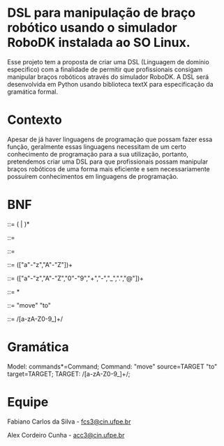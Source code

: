 # DSL para manipulação de braço robótico usando o simulador RoboDK instalada ao SO Linux.

Esse projeto tem a proposta de criar uma DSL (Linguagem de domínio especifico) com a finalidade de permitir que profissionais consigam manipular braços robóticos através do simulador RoboDK. A DSL será desenvolvida em Python usando biblioteca textX para especificação da gramática formal.

 # Contexto

Apesar de já haver linguagens de programação que possam fazer essa função, geralmente essas linguagens necessitam de um certo conhecimento de programação para a sua utilização, portanto, pretendemos criar uma DSL para que profissionais possam manipular braços robóticos de uma forma mais eficiente e sem necessariamente possuírem conhecimentos em linguagens de programação.

# BNF

<start> ::= (<name> | <email>)*

<name> ::= <NAME>

<email> ::= <EMAIL>

<NAME> ::= (["a"-"z","A"-"Z"])+

<EMAIL> ::= (["a"-"z","A"-"Z","0"-"9","+","-","_",".","@"])+

<model> ::= <command>*
 
<command> ::= "move" <target> "to" <target>
 
<target> ::= /[a-zA-Z0-9_]+/

# Gramática

Model: commands*=Command; Command: "move" source=TARGET "to" target=TARGET; TARGET: /[a-zA-Z0-9_]+/;

# Equipe

Fabiano Carlos da Silva - fcs3@cin.ufpe.br

Alex Cordeiro Cunha - acc3@cin.ufpe.br
